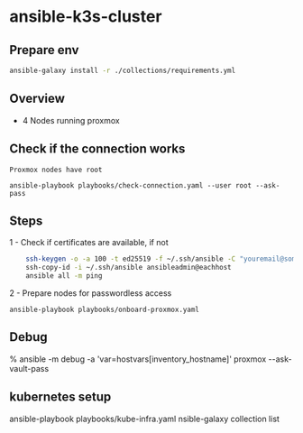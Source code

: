 # ansible-k3s-cluster

## Prepare env

```sh
ansible-galaxy install -r ./collections/requirements.yml
```

## Overview

- 4 Nodes running proxmox

## Check if the connection works

    Proxmox nodes have root
    
    ansible-playbook playbooks/check-connection.yaml --user root --ask-pass

## Steps

1 - Check if certificates are available, if not

```sh
    ssh-keygen -o -a 100 -t ed25519 -f ~/.ssh/ansible -C "youremail@something"
    ssh-copy-id -i ~/.ssh/ansible ansibleadmin@eachhost
    ansible all -m ping
```

2 - Prepare nodes for passwordless access

    ansible-playbook playbooks/onboard-proxmox.yaml

## Debug

% ansible -m debug -a 'var=hostvars[inventory_hostname]'  proxmox --ask-vault-pass

## kubernetes setup

 ansible-playbook playbooks/kube-infra.yaml
nsible-galaxy collection list
